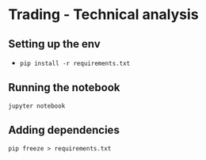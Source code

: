 # Trading - Technical analysis

## Setting up the env
- `pip install -r requirements.txt`

## Running the notebook

`jupyter notebook`

## Adding dependencies

`pip freeze > requirements.txt`
